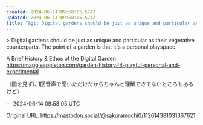 ```yaml
---
created: 2024-06-14T09:58:05.574Z
updated: 2024-06-14T09:58:05.574Z
title: "&gt; Digital gardens should be just as unique and particular as their vegetative[...]"
---
```


<p>&gt; Digital gardens should be just as unique and particular as their vegetative counterparts. The point of a garden is that it&#39;s a personal playspace.</p><p>A Brief History &amp; Ethos of the Digital Garden <a href="https://maggieappleton.com/garden-history#4-playful-personal-and-experimental" target="_blank" rel="nofollow noopener noreferrer" translate="no"><span class="invisible">https://</span><span class="ellipsis">maggieappleton.com/garden-hist</span><span class="invisible">ory#4-playful-personal-and-experimental</span></a></p><p>（図を見ずに1回音声で聞いただけだからちゃんと理解できてないところもあるけど）</p>

&mdash; 2024-06-14 09:58:05 UTC

Original URL: https://mastodon.social/@sakuramochi0/112614381031367621
